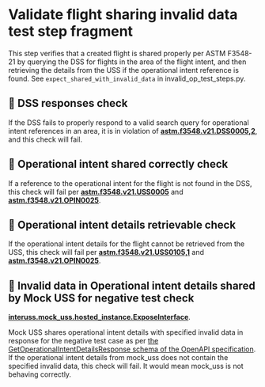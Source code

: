 # Validate flight sharing invalid data test step fragment

This step verifies that a created flight is shared properly per ASTM F3548-21 by querying the DSS for flights in the area of the flight intent, and then retrieving the details from the USS if the operational intent reference is found.  See `expect_shared_with_invalid_data` in invalid_op_test_steps.py.

## 🛑 DSS responses check

If the DSS fails to properly respond to a valid search query for operational intent references in an area,
it is in violation of **[astm.f3548.v21.DSS0005,2](../../../../../requirements/astm/f3548/v21.md)**, and this check will fail.

## 🛑 Operational intent shared correctly check

If a reference to the operational intent for the flight is not found in the DSS, this check will fail per **[astm.f3548.v21.USS0005](../../../../../requirements/astm/f3548/v21.md)** and **[astm.f3548.v21.OPIN0025](../../../../../requirements/astm/f3548/v21.md)**.

## 🛑 Operational intent details retrievable check

If the operational intent details for the flight cannot be retrieved from the USS, this check will fail per **[astm.f3548.v21.USS0105,1](../../../../../requirements/astm/f3548/v21.md)** and **[astm.f3548.v21.OPIN0025](../../../../../requirements/astm/f3548/v21.md)**.

## 🛑 Invalid data in Operational intent details shared by Mock USS for negative test check

**[interuss.mock_uss.hosted_instance.ExposeInterface](../../../../../requirements/interuss/mock_uss/hosted_instance.md)**.

Mock USS shares operational intent details with specified invalid data in response for the negative test case as per
[the GetOperationalIntentDetailsResponse schema of the OpenAPI specification](https://github.com/astm-utm/Protocol/blob/v1.0.0/utm.yaml#L1120).
If the operational intent details from mock_uss does not contain the specified invalid data, this check will fail.
It would mean mock_uss is not behaving correctly.

